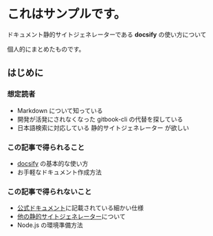 # これはサンプルです。

ドキュメント静的サイトジェネレーターである **docsify** の使い方について

個人的にまとめたものです。

## はじめに

### 想定読者

- Markdown について知っている
- 開発が活発にされなくなった gitbook-cli の代替を探している
- 日本語検索に対応している 静的サイトジェネレーター が欲しい

### この記事で得られること

- [docsify](https://github.com/docsifyjs/docsify) の基本的な使い方
- お手軽なドキュメント作成方法

### この記事で得られないこと

- [公式ドキュメント](https://docsify.js.org/#/)に記載されている細かい仕様
- [他の静的サイトジェネレーター](https://www.staticgen.com/)について
- Node.js の環境準備方法
